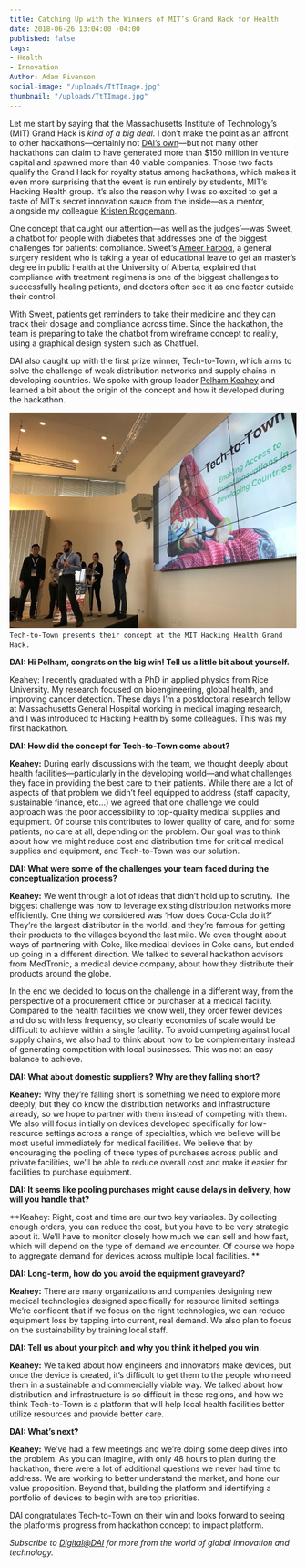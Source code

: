 ```yaml
---
title: Catching Up with the Winners of MIT’s Grand Hack for Health
date: 2018-06-26 13:04:00 -04:00
published: false
tags:
- Health
- Innovation
Author: Adam Fivenson
social-image: "/uploads/TtTImage.jpg"
thumbnail: "/uploads/TtTImage.jpg"
---
```


Let me start by saying that the Massachusetts Institute of Technology’s (MIT) Grand Hack is *kind of a big deal.* I don’t make the point as an affront to other hackathons—certainly not [DAI’s own](https://dai-global-digital.com/top-3-climate-change-concepts-from-the-2016-nasa-space-apps-challenge-bogota.html)—but not many other hackathons can claim to have generated more than $150 million in venture capital and spawned more than 40 viable companies. Those two facts qualify the Grand Hack for royalty status among hackathons, which makes it even more surprising that the event is run entirely by students, MIT’s Hacking Health group. It’s also the reason why I was so excited to get a taste of MIT’s secret innovation sauce from the inside—as a mentor, alongside my colleague [Kristen Roggemann](https://www.dai.com/who-we-are/our-team/kristen-roggemann). 

<!--more-->

One concept that caught our attention—as well as the judges’—was Sweet, a chatbot for people with diabetes that addresses one of the biggest challenges for patients: compliance. Sweet’s [Ameer Farooq](https://twitter.com/ameerfarooq), a general surgery resident who is taking a year of educational leave to get an master’s degree in public health at the University of Alberta, explained that compliance with treatment regimens is one of the biggest challenges to successfully healing patients, and doctors often see it as one factor outside their control. 

With Sweet, patients get reminders to take their medicine and they can track their dosage and compliance across time. Since the hackathon, the team is preparing to take the chatbot from wireframe concept to reality, using a graphical design system such as Chatfuel. 

DAI also caught up with the first prize winner, Tech-to-Town, which aims to solve the challenge of weak distribution networks and supply chains in developing countries. We spoke with group leader [Pelham Keahey](https://www.linkedin.com/in/pelham-keahey-70258020/) and learned a bit about the origin of the concept and how it developed during the hackathon. 

![TtTImage.jpg](/uploads/TtTImage.jpg)`Tech-to-Town presents their concept at the MIT Hacking Health Grand Hack.`

**DAI: Hi Pelham, congrats on the big win! Tell us a little bit about yourself.**

Keahey: I recently graduated with a PhD in applied physics from Rice University. My research focused on bioengineering, global health, and improving cancer detection. These days I’m a postdoctoral research fellow at Massachusetts General Hospital working in medical imaging research, and I was introduced to Hacking Health by some colleagues. This was my first hackathon. 

**DAI: How did the concept for Tech-to-Town come about?**

**Keahey:** During early discussions with the team, we thought deeply about health facilities—particularly in the developing world—and what challenges they face in providing the best care to their patients. While there are a lot of aspects of that problem we didn’t feel equipped to address (staff capacity, sustainable finance, etc…) we agreed that one challenge we could approach was the poor accessibility to top-quality medical supplies and equipment. Of course this contributes to lower quality of care, and for some patients, no care at all, depending on the problem. Our goal was to think about how we might reduce cost and distribution time for critical medical supplies and equipment, and Tech-to-Town was our solution. 

**DAI: What were some of the challenges your team faced during the conceptualization process?**

**Keahey:** We went through a lot of ideas that didn’t hold up to scrutiny. The biggest challenge was how to leverage existing distribution networks more efficiently. One thing we considered was ‘How does Coca-Cola do it?’ They’re the largest distributor in the world, and they’re famous for getting their products to the villages beyond the last mile. We even thought about ways of partnering with Coke, like medical devices in Coke cans, but ended up going in a different direction. We talked to several hackathon advisors from MedTronic, a medical device company, about how they distribute their products around the globe. 

In the end we decided to focus on the challenge in a different way, from the perspective of a procurement office or purchaser at a medical facility. Compared to the health facilities we know well, they order fewer devices and do so with less frequency, so clearly economies of scale would be difficult to achieve within a single facility. To avoid competing against local supply chains, we also had to think about how to be complementary instead of generating competition with local businesses. This was not an easy balance to achieve. 

**DAI: What about domestic suppliers? Why are they falling short?**

**Keahey:** Why they’re falling short is something we need to explore more deeply, but they do know the distribution networks and infrastructure already, so we hope to partner with them instead of competing with them. We also will focus initially on devices developed specifically for low-resource settings across a range of specialties, which we believe will be most useful immediately for medical facilities. We believe that by encouraging the pooling of these types of purchases across public and private facilities, we’ll be able to reduce overall cost and make it easier for facilities to purchase equipment.
 
**DAI: It seems like pooling purchases might cause delays in delivery, how will you handle that?**

**Keahey: Right, cost and time are our two key variables. By collecting enough orders, you can reduce the cost, but you have to be very strategic about it. We’ll have to monitor closely how much we can sell and how fast, which will depend on the type of demand we encounter. Of course we hope to aggregate demand for devices across multiple local facilities. **

**DAI: Long-term, how do you avoid the equipment graveyard?**

**Keahey:** There are many organizations and companies designing new medical technologies designed specifically for resource limited settings. We’re confident that if we focus on the right technologies, we can reduce equipment loss by tapping into current, real demand. We also plan to focus on the sustainability by training local staff. 

**DAI: Tell us about your pitch and why you think it helped you win.**

**Keahey:** We talked about how engineers and innovators make devices, but once the device is created, it’s difficult to get them to the people who need them in a sustainable and commercially viable way. We talked about how distribution and infrastructure is so difficult in these regions, and how we think Tech-to-Town is a platform that will help local health facilities better utilize resources and provide better care. 

**DAI: What’s next?**

**Keahey:** We’ve had a few meetings and we’re doing some deep dives into the problem. As you can imagine, with only 48 hours to plan during the hackathon, there were a lot of additional questions we never had time to address. We are working to better understand the market, and hone our value proposition. Beyond that, building the platform and identifying a portfolio of devices to begin with are top priorities. 

DAI congratulates Tech-to-Town on their win and looks forward to seeing the platform’s progress from hackathon concept to impact platform. 

*Subscribe to [Digital@DAI](https://confirmsubscription.com/h/r/066AFBA15492935C) for more from the world of global innovation and technology.*